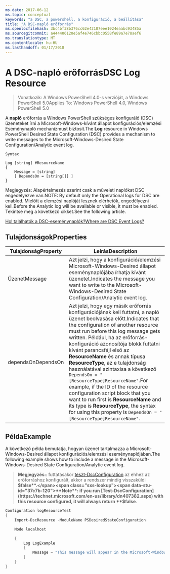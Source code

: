 ```yaml
---
ms.date: 2017-06-12
ms.topic: conceptual
keywords: "a DSC, a powershell, a konfiguráció, a beállítása"
title: "A DSC-napló erőforrás"
ms.openlocfilehash: 3bc4bf38b376cc62e42107eee1024eaabc93485a
ms.sourcegitcommit: a444406120e5af4e746cbbc0558fe89a7e78aef6
ms.translationtype: MT
ms.contentlocale: hu-HU
ms.lasthandoff: 01/17/2018
---
```

# <a name="dsc-log-resource"></a><span data-ttu-id="37c7b-103">A DSC-napló erőforrás</span><span class="sxs-lookup"><span data-stu-id="37c7b-103">DSC Log Resource</span></span> 

> <span data-ttu-id="37c7b-104">Vonatkozik: A Windows PowerShell 4.0-s verzióját, a Windows PowerShell 5.0</span><span class="sxs-lookup"><span data-stu-id="37c7b-104">Applies To: Windows PowerShell 4.0, Windows PowerShell 5.0</span></span>

<span data-ttu-id="37c7b-105">A __napló__ erőforrás a Windows PowerShell szükséges konfiguráló (DSC) üzeneteket írni a Microsoft-Windows-kívánt állapot konfigurációs/elemzési Eseménynapló mechanizmust biztosít.</span><span class="sxs-lookup"><span data-stu-id="37c7b-105">The __Log__ resource in Windows PowerShell Desired State Configuration (DSC) provides a mechanism to write messages to the Microsoft-Windows-Desired State Configuration/Analytic event log.</span></span>

```
Syntax

Log [string] #ResourceName
{
    Message = [string]
    [ DependsOn = [string[]] ]
}
```

<span data-ttu-id="37c7b-106">Megjegyzés: Alapértelmezés szerint csak a műveleti naplókat DSC engedélyezve van.</span><span class="sxs-lookup"><span data-stu-id="37c7b-106">NOTE: By default only the Operational logs for DSC are enabled.</span></span>
<span data-ttu-id="37c7b-107">Mielőtt a elemzési naplóját lesznek elérhetők, engedélyezni kell.</span><span class="sxs-lookup"><span data-stu-id="37c7b-107">Before the Analytic log will be available or visible, it must be enabled.</span></span>
<span data-ttu-id="37c7b-108">Tekintse meg a következő cikket.</span><span class="sxs-lookup"><span data-stu-id="37c7b-108">See the following article.</span></span>

[<span data-ttu-id="37c7b-109">Hol találhatók a DSC-eseménynaplók?</span><span class="sxs-lookup"><span data-stu-id="37c7b-109">Where are DSC Event Logs?</span></span>](https://msdn.microsoft.com/en-us/powershell/dsc/troubleshooting#where-are-dsc-event-logs)

## <a name="properties"></a><span data-ttu-id="37c7b-110">Tulajdonságok</span><span class="sxs-lookup"><span data-stu-id="37c7b-110">Properties</span></span>
|  <span data-ttu-id="37c7b-111">Tulajdonság</span><span class="sxs-lookup"><span data-stu-id="37c7b-111">Property</span></span>  |  <span data-ttu-id="37c7b-112">Leírás</span><span class="sxs-lookup"><span data-stu-id="37c7b-112">Description</span></span>   | 
|---|---| 
| <span data-ttu-id="37c7b-113">Üzenet</span><span class="sxs-lookup"><span data-stu-id="37c7b-113">Message</span></span>| <span data-ttu-id="37c7b-114">Azt jelzi, hogy a konfiguráció/elemzési Microsoft-Windows-Desired állapot eseménynaplójába írhatja kívánt üzenetet.</span><span class="sxs-lookup"><span data-stu-id="37c7b-114">Indicates the message you want to write to the Microsoft-Windows-Desired State Configuration/Analytic event log.</span></span>| 
| <span data-ttu-id="37c7b-115">dependsOn</span><span class="sxs-lookup"><span data-stu-id="37c7b-115">DependsOn</span></span> | <span data-ttu-id="37c7b-116">Azt jelzi, hogy egy másik erőforrás konfigurációjának kell futtatni, a napló üzenet beolvasása előtt.</span><span class="sxs-lookup"><span data-stu-id="37c7b-116">Indicates that the configuration of another resource must run before this log message gets written.</span></span> <span data-ttu-id="37c7b-117">Például, ha az erőforrás-konfiguráció azonosítója blokk futtatni kívánt parancsfájl első az __ResourceName__ és annak típusa __ResourceType__, az e tulajdonság használatával szintaxisa a következő `DependsOn = "[ResourceType]ResourceName"`.</span><span class="sxs-lookup"><span data-stu-id="37c7b-117">For example, if the ID of the resource configuration script block that you want to run first is __ResourceName__ and its type is __ResourceType__, the syntax for using this property is `DependsOn = "[ResourceType]ResourceName"`.</span></span>| 

## <a name="example"></a><span data-ttu-id="37c7b-118">Példa</span><span class="sxs-lookup"><span data-stu-id="37c7b-118">Example</span></span>

<span data-ttu-id="37c7b-119">A következő példa bemutatja, hogyan üzenet tartalmazza a Microsoft-Windows-Desired állapot konfigurációs/elemzési eseménynaplójában.</span><span class="sxs-lookup"><span data-stu-id="37c7b-119">The following example shows how to include a message in the Microsoft-Windows-Desired State Configuration/Analytic event log.</span></span>

> <span data-ttu-id="37c7b-120">**Megjegyzés:**: futtatásakor [teszt-DscConfiguration](https://technet.microsoft.com/en-us/library/dn407382.aspx) az ehhez az erőforráshoz konfigurált, akkor a rendszer mindig visszaküldi **$false**.</span><span class="sxs-lookup"><span data-stu-id="37c7b-120">**Note**: if you run [Test-DscConfiguration](https://technet.microsoft.com/en-us/library/dn407382.aspx) with this resource configured, it will always return **$false**.</span></span>

```powershell 
Configuration logResourceTest
{
    Import-DscResource -ModuleName PSDesiredStateConfiguration

    Node localhost

    {
        Log LogExample
        {
            Message = "This message will appear in the Microsoft-Windows-Desired State Configuration/Analytic event log."
        }
    }
}
```

